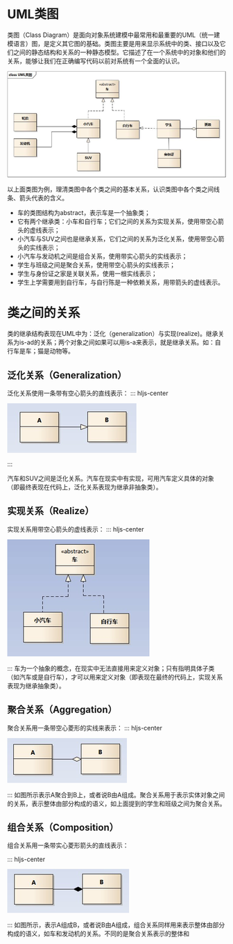 # UML类图

类图（Class Diagram）是面向对象系统建模中最常用和最重要的UML（统一建模语言）图，是定义其它图的基础。类图主要是用来显示系统中的类、接口以及它们之间的静态结构和关系的一种静态模型。它描述了在一个系统中的对象和他们的关系，能够让我们在正确编写代码以前对系统有一个全面的认识。

![title](https://raw.githubusercontent.com/XQLong/Logging/master/gitnote/2019/07/09/1562658951130-1562658951136.png)

以上面类图为例，理清类图中各个类之间的基本关系，认识类图中各个类之间线条、箭头代表的含义。

- 车的类图结构为abstract，表示车是一个抽象类；
- 它有两个继承类：小车和自行车；它们之间的关系为实现关系，使用带空心箭头的虚线表示；
- 小汽车与SUV之间也是继承关系，它们之间的关系为泛化关系，使用带空心箭头的实线表示；
- 小汽车与发动机之间是组合关系，使用带实心箭头的实线表示；
- 学生与班级之间是聚合关系，使用带空心箭头的实线表示；
- 学生与身份证之家是关联关系，使用一根实线表示；
- 学生上学需要用到自行车，与自行陈是一种依赖关系，用带箭头的虚线表示。


# 类之间的关系

类的继承结构表现在UML中为：泛化（generalization）与实现(realize)。继承关系为is-ad的关系；两个对象之间如果可以用is-a来表示，就是继承关系。如：自行车是车；猫是动物等。

## 泛化关系（Generalization）
泛化关系使用一条带有空心箭头的直线表示：
::: hljs-center

![title](https://raw.githubusercontent.com/XQLong/Logging/master/gitnote/2019/07/09/1562660725375-1562660725381.png)

:::

汽车和SUV之间是泛化关系。汽车在现实中有实现，可用汽车定义具体的对象（即最终表现在代码上，泛化关系表现为继承非抽象类）。

## 实现关系（Realize）
实现关系用带空心箭头的虚线表示：
::: hljs-center

![title](https://raw.githubusercontent.com/XQLong/Logging/master/gitnote/2019/07/09/1562661515312-1562661515317.png)

:::
车为一个抽象的概念，在现实中无法直接用来定义对象；只有指明具体子类（如汽车或是自行车），才可以用来定义对象（即表现在最终的代码上，实现关系表现为继承抽象类）。

## 聚合关系（Aggregation）

聚合关系用一条带空心菱形的实线来表示：
::: hljs-center

![title](https://raw.githubusercontent.com/XQLong/Logging/master/gitnote/2019/07/09/1562661881106-1562661881119.png)

:::
如图所示表示A聚合到B上，或者说B由A组成。聚合关系用于表示实体对象之间的关系，表示整体由部分构成的语义，如上面提到的学生和班级之间为聚合关系。

## 组合关系（Composition）

组合关系用一条带实心菱形箭头的直线表示：

::: hljs-center

![title](https://raw.githubusercontent.com/XQLong/Logging/master/gitnote/2019/07/09/1562662348681-1562662348690.png)

:::
如图所示，表示A组成B，或者说B由A组成，组合关系同样用来表示整体由部分构成的语义，如车和发动机的关系。不同的是聚合关系表示的整体和












